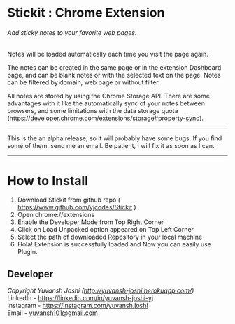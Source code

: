 # Stickit : Chrome Extension
###### Add sticky notes to your favorite web pages.

Notes will be loaded automatically each time you visit the page again.

The notes can be created in the same page or in the extension Dashboard page, and can be blank notes or with the selected text on the page. Notes can be filtered by domain, web page or without filter.

All notes are stored by using the Chrome Storage API. There are some advantages with it like the automatically sync of your notes between browsers, and some limitations with the data storage quota (https://developer.chrome.com/extensions/storage#property-sync).

**** 
This is the an alpha release, so it will probably have some bugs. If you find some of them, send me an email. Be patient, I will fix it as soon as I can. 
****

# How to Install
1. Download Stickit from github repo ( https://www.github.com/yjcodes/Stickit )
2. Open chrome://extensions
3. Enable the Developer Mode from Top Right Corner
4. Click on Load Unpacked option appeared on Top Left Corner
5. Select the path of downloaded Repository in your local machine
6. Hola! Extension is successfully loaded and Now you can easily use Plugin.

## Developer

_Copyright Yuvansh Joshi (http://yuvansh-joshi.herokuapp.com/)_  
LinkedIn - https://linkedin.com/in/yuvansh-joshi-yj  
Instagram - https://instagram.com/yuvansh.joshi  
Email - yuvansh101@gmail.com
 
